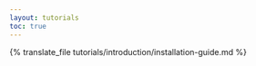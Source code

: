 ```yaml
---
layout: tutorials
toc: true
---
```


{% translate_file tutorials/introduction/installation-guide.md %}
